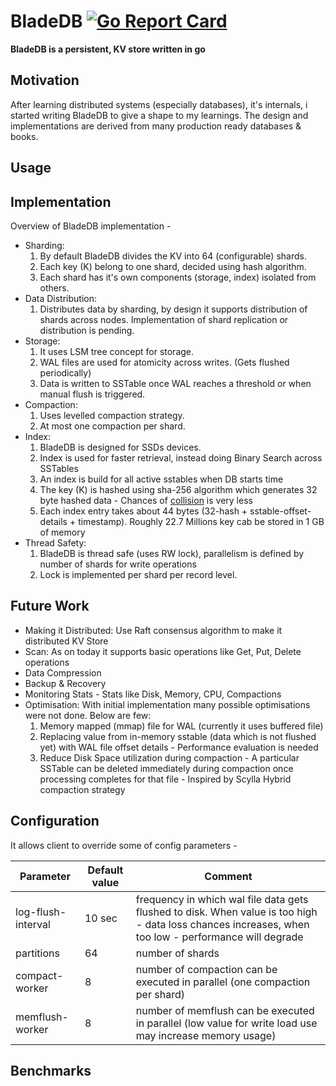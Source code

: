 # BladeDB [![Go Report Card](https://goreportcard.com/badge/github.com/bsnuag/bladedb)](https://goreportcard.com/report/github.com/bsnuag/bladedb)

**BladeDB is a persistent, KV store written in go**

## Motivation

After learning distributed systems (especially databases), it's internals, i started writing BladeDB to give a shape to my learnings. The design and implementations are derived from many production ready databases & books.  

## Usage



## Implementation

Overview of BladeDB implementation - 

- Sharding: 
    1. By default BladeDB divides the KV into 64 (configurable) shards. 
    2. Each key (K) belong to one shard, decided using hash algorithm. 
    3. Each shard has it's own components (storage, index) isolated from others.   
- Data Distribution: 
    1. Distributes data by sharding, by design it supports distribution of shards across nodes. Implementation of shard replication or distribution is pending.
- Storage: 
    1. It uses LSM tree concept for storage. 
    2. WAL files are used for atomicity across writes. (Gets flushed periodically) 
    3. Data is written to SSTable once WAL reaches a threshold or when manual flush is triggered.
- Compaction: 
    1. Uses levelled compaction strategy.
    2. At most one compaction per shard. 
- Index: 
    1. BladeDB is designed for SSDs devices. 
    2. Index is used for faster retrieval, instead doing Binary Search across SSTables  
    3. An index is build for all active sstables when DB starts time
    4. The key (K) is hashed using sha-256 algorithm which generates 32 byte hashed data - Chances of [collision](https://crypto.stackexchange.com/questions/47809/why-havent-any-sha-256-collisions-been-found-yet) is very less  
    5. Each index entry takes about 44 bytes (32-hash + sstable-offset-details + timestamp). Roughly 22.7 Millions key cab be stored in 1 GB of memory 
- Thread Safety: 
    1. BladeDB is thread safe (uses RW lock), parallelism is defined by number of shards for write operations
    2. Lock is implemented per shard per record level.

## Future Work

- Making it Distributed: Use Raft consensus algorithm to make it distributed KV Store
- Scan: As on today it supports basic operations like Get, Put, Delete operations 
- Data Compression
- Backup & Recovery
- Monitoring Stats - Stats like Disk, Memory, CPU, Compactions  
- Optimisation: With initial implementation many possible optimisations were not done. Below are few:
    1. Memory mapped (mmap) file for WAL (currently it uses buffered file)
    2. Replacing value from in-memory sstable (data which is not flushed yet) with WAL file offset details - Performance evaluation is needed
    3. Reduce Disk Space utilization during compaction - A particular SSTable can be deleted immediately during compaction once processing completes for that file - Inspired by Scylla Hybrid compaction strategy       
    
    
## Configuration

It allows client to override some of config parameters - 

Parameter | Default value | Comment
--- | --- | ---
log-flush-interval | 10 sec | frequency in which wal file data gets flushed to disk. When value is too high - data loss chances increases, when too low - performance will degrade
partitions | 64 | number of shards
compact-worker | 8 | number of compaction can be executed in parallel (one compaction per shard)
memflush-worker | 8 | number of memflush can be executed in parallel (low value for write load use may increase memory usage) 

## Benchmarks